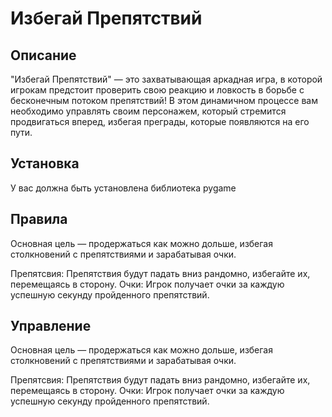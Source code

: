 # Избегай Препятствий
## Описание
"Избегай Препятствий" — это захватывающая аркадная игра, в которой игрокам предстоит проверить свою реакцию и ловкость в борьбе с бесконечным потоком препятствий! В этом динамичном процессе вам необходимо управлять своим персонажем, который стремится продвигаться вперед, избегая  преграды, которые появляются на его пути.
## Установка 
У вас должна быть установлена библиотека pygame
## Правила 
Основная цель — продержаться как можно дольше, избегая столкновений с препятствиями и зарабатывая очки.

Препятсвия:
Препятствия будут падать вниз рандомно, избегайте их, перемещаясь в сторону.
Очки:
 Игрок получает очки за каждую успешную секунду пройденного препятствий.

## Управление 
Основная цель — продержаться как можно дольше, избегая столкновений с препятствиями и зарабатывая очки.

Препятсвия:
Препятствия будут падать вниз рандомно, избегайте их, перемещаясь в сторону.
Очки:
    Игрок получает очки за каждую успешную секунду пройденного препятствий.

![]()
